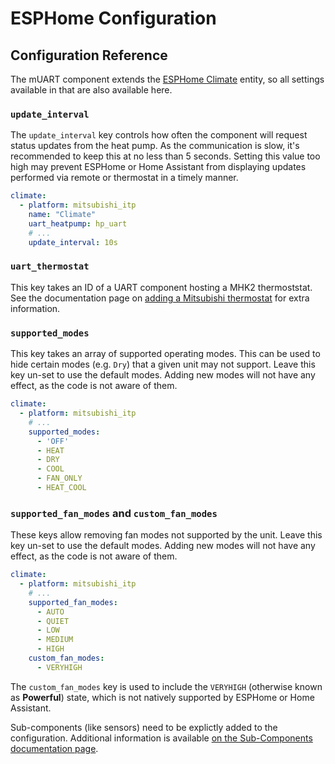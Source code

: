 # ESPHome Configuration

## Configuration Reference

The mUART component extends the [ESPHome Climate](https://esphome.io/components/climate/index.html) entity, so all
settings available in that are also available here.

### `update_interval`

The `update_interval` key controls how often the component will request status updates from the heat pump. As the 
communication is slow, it's recommended to keep this at no less than 5 seconds. Setting this value too high may prevent
ESPHome or Home Assistant from displaying updates performed via remote or thermostat in a timely manner.

```yaml
climate:
  - platform: mitsubishi_itp
    name: "Climate"
    uart_heatpump: hp_uart
    # ...
    update_interval: 10s
```

### `uart_thermostat`

This key takes an ID of a UART component hosting a MHK2 thermoststat. See the documentation page on 
[adding a Mitsubishi thermostat](thermostat.md) for extra information.

### `supported_modes`

This key takes an array of supported operating modes. This can be used to hide certain modes (e.g. `Dry`) that a given
unit may not support. Leave this key un-set to use the default modes. Adding new modes will not have any effect, as the
code is not aware of them.

```yml
climate:
  - platform: mitsubishi_itp
    # ...
    supported_modes:
      - 'OFF'
      - HEAT
      - DRY
      - COOL
      - FAN_ONLY
      - HEAT_COOL
```

### `supported_fan_modes` and `custom_fan_modes`

These keys allow removing fan modes not supported by the unit. Leave this key un-set to use the default modes. Adding 
new modes will not have any effect, as the code is not aware of them.

```yml
climate:
  - platform: mitsubishi_itp
    # ...
    supported_fan_modes:
      - AUTO
      - QUIET
      - LOW
      - MEDIUM
      - HIGH
    custom_fan_modes:
      - VERYHIGH
```

The `custom_fan_modes` key is used to include the `VERYHIGH` (otherwise known as **Powerful**) state, which is not
natively supported by ESPHome or Home Assistant.

Sub-components (like sensors) need to be explictly added to the configuration.  Additional information is available [on the Sub-Components documentation page](./subcomponents.md).